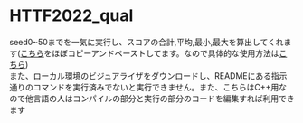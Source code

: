 # HTTF2022_qual
seed0~50までを一気に実行し、スコアの合計,平均,最小,最大を算出してくれます([こちら](https://github.com/udon1206/AHC003)をほぼコピーアンドペーストしてます。なので具体的な使用方法は[こちら](https://github.com/udon1206/AHC003))
<br>
また、ローカル環境のビジュアライザをダウンロードし、READMEにある指示通りのコマンドを実行済みでないと実行できません。また、こちらはC++用なので他言語の人はコンパイルの部分と実行の部分のコードを編集すれば利用できます

